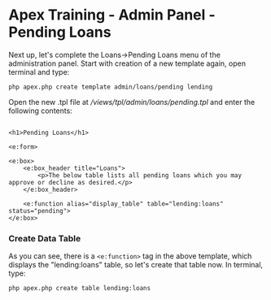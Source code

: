 
# Apex Training - Admin Panel - Pending Loans

Next up, let's complete the Loans->Pending Loans menu of the administration panel.  Start with creation of a new template again, open terminal and type:

`php apex.php create template admin/loans/pending lending`

Open the new .tpl file at */views/tpl/admin/loans/pending.tpl* and enter the following contents:

~~~

<h1>Pending Loans</h1>

<e:form>

<e:box>
    <e:box_header title="Loans">
        <p>The below table lists all pending loans which you may approve or decline as desired.</p>
    </e:box_header>

    <e:function alias="display_table" table="lending:loans" status="pending">
</e:box>

~~~


### Create Data Table

As you can see, there is a `<e:function>` tag in the above template, which displays the "lending:loans" table, so let's create that table now.  In 
terminal, type:

`php apex.php create table lending:loans`







